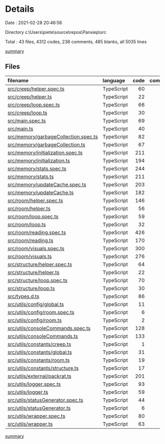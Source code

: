 # Details

Date : 2021-02-28 20:46:56

Directory c:\Users\piete\source\repos\Pansiep\src

Total : 43 files,  4312 codes, 238 comments, 485 blanks, all 5035 lines

[summary](results.md)

## Files
| filename | language | code | comment | blank | total |
| :--- | :--- | ---: | ---: | ---: | ---: |
| [src/creep/helper.spec.ts](/src/creep/helper.spec.ts) | TypeScript | 60 | 0 | 9 | 69 |
| [src/creep/helper.ts](/src/creep/helper.ts) | TypeScript | 22 | 0 | 3 | 25 |
| [src/creep/loop.spec.ts](/src/creep/loop.spec.ts) | TypeScript | 66 | 0 | 11 | 77 |
| [src/creep/loop.ts](/src/creep/loop.ts) | TypeScript | 30 | 0 | 6 | 36 |
| [src/main.spec.ts](/src/main.spec.ts) | TypeScript | 69 | 0 | 6 | 75 |
| [src/main.ts](/src/main.ts) | TypeScript | 40 | 4 | 4 | 48 |
| [src/memory/garbageCollection.spec.ts](/src/memory/garbageCollection.spec.ts) | TypeScript | 82 | 1 | 12 | 95 |
| [src/memory/garbageCollection.ts](/src/memory/garbageCollection.ts) | TypeScript | 67 | 0 | 12 | 79 |
| [src/memory/initialization.spec.ts](/src/memory/initialization.spec.ts) | TypeScript | 211 | 0 | 9 | 220 |
| [src/memory/initialization.ts](/src/memory/initialization.ts) | TypeScript | 194 | 3 | 25 | 222 |
| [src/memory/stats.spec.ts](/src/memory/stats.spec.ts) | TypeScript | 244 | 0 | 16 | 260 |
| [src/memory/stats.ts](/src/memory/stats.ts) | TypeScript | 211 | 0 | 39 | 250 |
| [src/memory/updateCache.spec.ts](/src/memory/updateCache.spec.ts) | TypeScript | 203 | 1 | 10 | 214 |
| [src/memory/updateCache.ts](/src/memory/updateCache.ts) | TypeScript | 182 | 4 | 30 | 216 |
| [src/room/helper.spec.ts](/src/room/helper.spec.ts) | TypeScript | 146 | 0 | 15 | 161 |
| [src/room/helper.ts](/src/room/helper.ts) | TypeScript | 56 | 0 | 9 | 65 |
| [src/room/loop.spec.ts](/src/room/loop.spec.ts) | TypeScript | 59 | 0 | 7 | 66 |
| [src/room/loop.ts](/src/room/loop.ts) | TypeScript | 32 | 0 | 9 | 41 |
| [src/room/reading.spec.ts](/src/room/reading.spec.ts) | TypeScript | 426 | 0 | 22 | 448 |
| [src/room/reading.ts](/src/room/reading.ts) | TypeScript | 170 | 18 | 26 | 214 |
| [src/room/visuals.spec.ts](/src/room/visuals.spec.ts) | TypeScript | 300 | 0 | 17 | 317 |
| [src/room/visuals.ts](/src/room/visuals.ts) | TypeScript | 276 | 2 | 23 | 301 |
| [src/structure/helper.spec.ts](/src/structure/helper.spec.ts) | TypeScript | 64 | 0 | 9 | 73 |
| [src/structure/helper.ts](/src/structure/helper.ts) | TypeScript | 22 | 0 | 3 | 25 |
| [src/structure/loop.spec.ts](/src/structure/loop.spec.ts) | TypeScript | 70 | 0 | 11 | 81 |
| [src/structure/loop.ts](/src/structure/loop.ts) | TypeScript | 30 | 0 | 6 | 36 |
| [src/types.d.ts](/src/types.d.ts) | TypeScript | 86 | 4 | 19 | 109 |
| [src/utils/config/global.ts](/src/utils/config/global.ts) | TypeScript | 11 | 0 | 2 | 13 |
| [src/utils/config/room.spec.ts](/src/utils/config/room.spec.ts) | TypeScript | 6 | 0 | 2 | 8 |
| [src/utils/config/room.ts](/src/utils/config/room.ts) | TypeScript | 2 | 1 | 2 | 5 |
| [src/utils/consoleCommands.spec.ts](/src/utils/consoleCommands.spec.ts) | TypeScript | 128 | 0 | 13 | 141 |
| [src/utils/consoleCommands.ts](/src/utils/consoleCommands.ts) | TypeScript | 133 | 0 | 15 | 148 |
| [src/utils/constants/creep.ts](/src/utils/constants/creep.ts) | TypeScript | 1 | 1 | 0 | 2 |
| [src/utils/constants/global.ts](/src/utils/constants/global.ts) | TypeScript | 31 | 0 | 7 | 38 |
| [src/utils/constants/room.ts](/src/utils/constants/room.ts) | TypeScript | 19 | 0 | 2 | 21 |
| [src/utils/constants/structure.ts](/src/utils/constants/structure.ts) | TypeScript | 17 | 0 | 2 | 19 |
| [src/utils/external/packrat.ts](/src/utils/external/packrat.ts) | TypeScript | 201 | 176 | 33 | 410 |
| [src/utils/logger.spec.ts](/src/utils/logger.spec.ts) | TypeScript | 93 | 0 | 12 | 105 |
| [src/utils/logger.ts](/src/utils/logger.ts) | TypeScript | 59 | 0 | 6 | 65 |
| [src/utils/statusGenerator.spec.ts](/src/utils/statusGenerator.spec.ts) | TypeScript | 44 | 0 | 5 | 49 |
| [src/utils/statusGenerator.ts](/src/utils/statusGenerator.ts) | TypeScript | 6 | 1 | 1 | 8 |
| [src/utils/wrapper.spec.ts](/src/utils/wrapper.spec.ts) | TypeScript | 80 | 0 | 6 | 86 |
| [src/utils/wrapper.ts](/src/utils/wrapper.ts) | TypeScript | 63 | 22 | 9 | 94 |

[summary](results.md)